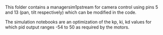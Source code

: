 This folder contains a managersim1pstream for camera control using pins 5 and 13 (pan, tilt respectively) which can be modified in the code.

The simulation notebooks are an optimization of the kp, ki, kd values for which pid output ranges -54 to 50 as required by the motors.

